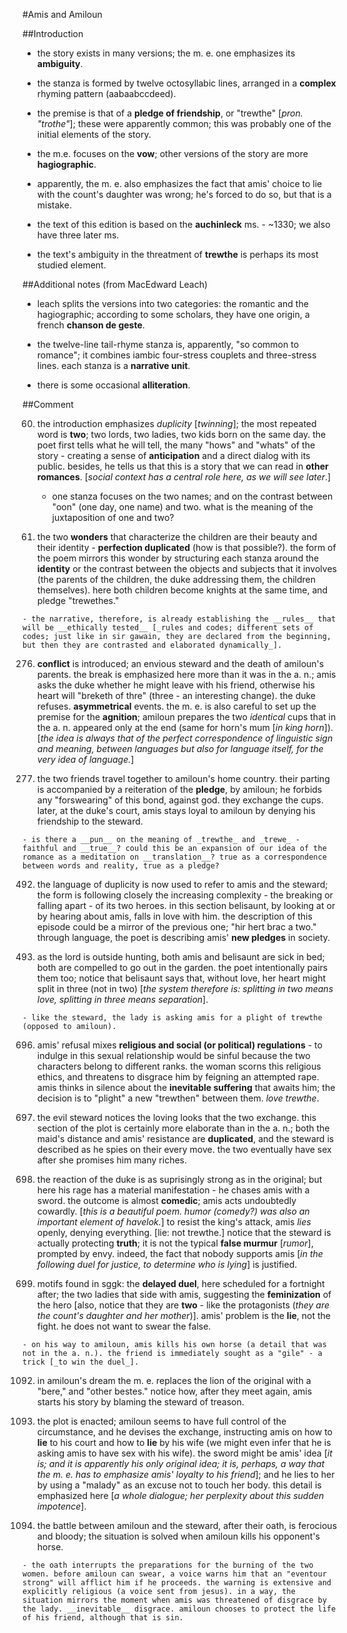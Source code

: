 #Amis and Amiloun

##Introduction

- the story exists in many versions; the m. e. one emphasizes its __ambiguity__.

- the stanza is formed by twelve octosyllabic lines, arranged in a __complex__ rhyming pattern (aabaabccdeed).

- the premise is that of a __pledge of friendship__, or "trewthe" [_pron. "trothe"_]; these were apparently common; this was probably one of the initial elements of the story.

- the m.e. focuses on the __vow__; other versions of the story are more __hagiographic__.

- apparently, the m. e. also emphasizes the fact that amis' choice to lie with the count's daughter was wrong; he's forced to do so, but that is a mistake.

- the text of this edition is based on the __auchinleck__ ms. - ~1330; we also have three later ms.

- the text's ambiguity in the threatment of __trewthe__ is perhaps its most studied element.

##Additional notes (from MacEdward Leach)

- leach splits the versions into two categories: the romantic and the hagiographic; according to some scholars, they have one origin, a french __chanson de geste__.

- the twelve-line tail-rhyme stanza is, apparently, "so common to romance"; it combines iambic four-stress couplets and three-stress lines. each stanza is a __narrative unit__.

- there is some occasional __alliteration__.

##Comment

60. the introduction emphasizes _duplicity_ [_twinning_]; the most repeated word is __two__; two lords, two ladies, two kids born on the same day. the poet first tells what he will tell, the many "hows" and "whats" of the story - creating a sense of __anticipation__ and a direct dialog with its public. besides, he tells us that this is a story that we can read in __other romances__. [_social context has a central role here, as we will see later_.]

	- one stanza focuses on the two names; and on the contrast between "oon" (one day, one name) and two. what is the meaning of the juxtaposition of one and two?

168. the two __wonders__ that characterize the children are their beauty and their identity - __perfection duplicated__ (how is that possible?). the form of the poem mirrors this wonder by structuring each stanza around the __identity__ or the contrast between the objects and subjects that it involves (the parents of the children, the duke addressing them, the children themselves). here both children become knights at the same time, and pledge "trewethes."

	- the narrative, therefore, is already establishing the __rules__ that will be __ethically tested__ [_rules and codes; different sets of codes; just like in sir gawain, they are declared from the beginning, but then they are contrasted and elaborated dynamically_].

276. __conflict__ is introduced; an envious steward and the death of amiloun's parents. the break is emphasized here more than it was in the a. n.; amis asks the duke whether he might leave with his friend, otherwise his heart will "breketh of thre" (three - an interesting change). the duke refuses. __asymmetrical__ events. the m. e. is also careful to set up the premise for the __agnition__; amiloun prepares the two _identical_ cups that in the a. n. appeared only at the end (same for horn's mum [_in king horn_]). [_the idea is always that of the perfect correspondence of linguistic sign and meaning, between languages but also for language itself, for the very idea of language._]

396. the two friends travel together to amiloun's home country. their parting is accompanied by a reiteration of the __pledge__, by amiloun; he forbids any "forswearing" of this bond, against god. they exchange the cups. later, at the duke's court, amis stays loyal to amiloun by denying his friendship to the steward.

	- is there a __pun__ on the meaning of _trewthe_ and _trewe_ - faithful and __true__? could this be an expansion of our idea of the romance as a meditation on __translation__? true as a correspondence between words and reality, true as a pledge?

492. the language of duplicity is now used to refer to amis and the steward; the form is following closely the increasing complexity - the breaking or falling apart - of its two heroes. in this section belisaunt, by looking at or by hearing about amis, falls in love with him. the description of this episode could be a mirror of the previous one; "hir hert brac a two." through language, the poet is describing amis' __new pledges__ in society.

588. as the lord is outside hunting, both amis and belisaunt are sick in bed; both are compelled to go out in the garden. the poet intentionally pairs them too; notice that belisaunt says that, without love, her heart might split in three (not in two) [_the system therefore is: splitting in two means love, splitting in three means separation_].

	- like the steward, the lady is asking amis for a plight of trewthe (opposed to amiloun).

696. amis' refusal mixes __religious and social (or political) regulations__ - to indulge in this sexual relationship would be sinful because the two characters belong to different ranks. the woman scorns this religious ethics, and threatens to disgrace him by feigning an attempted rape. amis thinks in silence about the __inevitable suffering__ that awaits him; the decision is to "plight" a new "trewthen" between them. _love trewthe_.

792. the evil steward notices the loving looks that the two exchange. this section of the plot is certainly more elaborate than in the a. n.; both the maid's distance and amis' resistance are __duplicated__, and the steward is described as he spies on their every move. the two eventually have sex after she promises him many riches.

876. the reaction of the duke is as suprisingly strong as in the original; but here his rage has a material manifestation - he chases amis with a sword. the outcome is almost __comedic__; amis acts undoubtedly cowardly. [_this is a beautiful poem._ _humor (comedy?) was also an important element of havelok._] to resist the king's attack, amis _lies_ openly, denying everything. [lie: not trewthe.] notice that the steward is actually protecting __truth__; it is not the typical __false murmur__ [_rumor_], prompted by envy. indeed, the fact that nobody supports amis [_in the following duel for justice, to determine who is lying_] is justified.

984. motifs found in sggk: the __delayed duel__, here scheduled for a fortnight after; the two ladies that side with amis, suggesting the __feminization__ of the hero [also, notice that they are __two__ - like the protagonists (_they are the count's daughter and her mother_)]. amis' problem is the __lie__, not the fight. he does not want to swear the false.

	- on his way to amiloun, amis kills his own horse (a detail that was not in the a. n.). the friend is immediately sought as a "gile" - a trick [_to win the duel_].

1092. in amiloun's dream the m. e. replaces the lion of the original with a "bere," and "other bestes." notice how, after they meet again, amis starts his story by blaming the steward of treason.

1188. the plot is enacted; amiloun seems to have full control of the circumstance, and he devises the exchange, instructing amis on how to __lie__ to his court and how to __lie__ by his wife (we might even infer that he is asking amis to have sex with his wife). the sword might be amis' idea [_it is; and it is apparently his only original idea; it is, perhaps, a way that the m. e. has to emphasize amis' loyalty to his friend_]; and he lies to her by using a "malady" as an excuse not to touch her body. this detail is emphasized here [_a whole dialogue; her perplexity about this sudden impotence_].

1284. the battle between amiloun and the steward, after their oath, is ferocious and bloody; the situation is solved when amiloun kills his opponent's horse.

	- the oath interrupts the preparations for the burning of the two women. before amiloun can swear, a voice warns him that an "eventour strong" will afflict him if he proceeds. the warning is extensive and explicitly religious (a voice sent from jesus). in a way, the situation mirrors the moment when amis was threatened of disgrace by the lady. __inevitable__ disgrace. amiloun chooses to protect the life of his friend, although that is sin.
